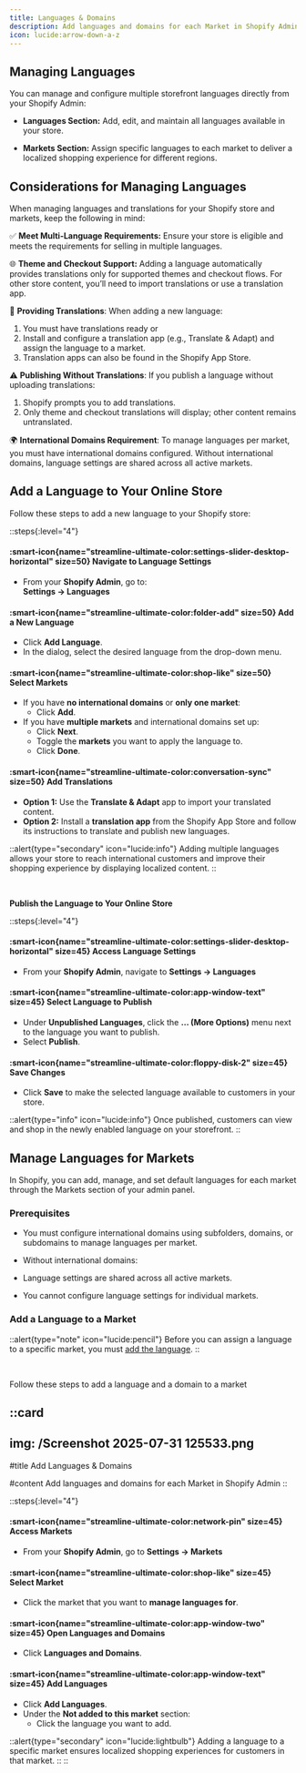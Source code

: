 ```yaml
---
title: Languages & Domains
description: Add languages and domains for each Market in Shopify Admin
icon: lucide:arrow-down-a-z
---
```


## Managing Languages

You can manage and configure multiple storefront languages directly from your Shopify Admin:

- **Languages Section:** Add, edit, and maintain all languages available in your store.

- **Markets Section:** Assign specific languages to each market to deliver a localized shopping experience for different regions.

## Considerations for Managing Languages

When managing languages and translations for your Shopify store and markets, keep the following in mind:

✅ **Meet Multi-Language Requirements:** Ensure your store is eligible and meets the requirements for selling in multiple languages.

🌐 **Theme and Checkout Support:** Adding a language automatically provides translations only for supported themes and checkout flows. For other store content, you’ll need to import translations or use a translation app.

📝 **Providing Translations**: When adding a new language:

1. You must have translations ready or
2. Install and configure a translation app (e.g., Translate & Adapt) and assign the language to a market.
3. Translation apps can also be found in the Shopify App Store.

⚠️ **Publishing Without Translations**: If you publish a language without uploading translations:
 1. Shopify prompts you to add translations.
 2. Only theme and checkout translations will display; other content remains untranslated.

🌍 **International Domains Requirement**: To manage languages per market, you must have international domains configured. Without international domains, language settings are shared across all active markets.


## Add a Language to Your Online Store

Follow these steps to add a new language to your Shopify store:

::steps{:level="4"}

#### :smart-icon{name="streamline-ultimate-color:settings-slider-desktop-horizontal" size=50} Navigate to Language Settings  

- From your **Shopify Admin**, go to:  
  **Settings → Languages**


#### :smart-icon{name="streamline-ultimate-color:folder-add" size=50} Add a New Language  

- Click **Add Language**.
- In the dialog, select the desired language from the drop-down menu.


#### :smart-icon{name="streamline-ultimate-color:shop-like" size=50} Select Markets  

- If you have **no international domains** or **only one market**:
  - Click **Add**.
- If you have **multiple markets** and international domains set up:
  - Click **Next**.
  - Toggle the **markets** you want to apply the language to.
  - Click **Done**.

#### :smart-icon{name="streamline-ultimate-color:conversation-sync" size=50} Add Translations  

- **Option 1:** Use the **Translate & Adapt** app to import your translated content.
- **Option 2:** Install a **translation app** from the Shopify App Store and follow its instructions to translate and publish new languages.

::alert{type="secondary" icon="lucide:info"}
Adding multiple languages allows your store to reach international customers and improve their shopping experience by displaying localized content.
::

<br>

**Publish the Language to Your Online Store**

::steps{:level="4"}

#### :smart-icon{name="streamline-ultimate-color:settings-slider-desktop-horizontal" size=45} Access Language Settings  

- From your **Shopify Admin**, navigate to **Settings → Languages**


#### :smart-icon{name="streamline-ultimate-color:app-window-text" size=45} Select Language to Publish  

- Under **Unpublished Languages**, click the **… (More Options)** menu next to the language you want to publish.
- Select **Publish**.


#### :smart-icon{name="streamline-ultimate-color:floppy-disk-2" size=45} Save Changes  

- Click **Save** to make the selected language available to customers in your store.

::alert{type="info" icon="lucide:info"}
Once published, customers can view and shop in the newly enabled language on your storefront.
::


## Manage Languages for Markets

In Shopify, you can add, manage, and set default languages for each market through the Markets section of your admin panel.

### Prerequisites

- You must configure international domains using subfolders, domains, or subdomains to manage languages per market.

- Without international domains:
 - Language settings are shared across all active markets.
 - You cannot configure language settings for individual markets.

### Add a Language to a Market

::alert{type="note" icon="lucide:pencil"}
  Before you can assign a language to a specific market, you must [add the language](/shopify/configuration/add-languages-and-domains#add-a-language-to-your-online-store).
::

<br>

Follow these steps to add a language and a domain to a market

::card
---
img: /Screenshot 2025-07-31 125533.png
---
#title
Add Languages & Domains

#content
Add languages and domains for each Market in Shopify Admin
::


::steps{:level="4"}

#### :smart-icon{name="streamline-ultimate-color:network-pin" size=45} Access Markets  

- From your **Shopify Admin**, go to **Settings → Markets**


#### :smart-icon{name="streamline-ultimate-color:shop-like" size=45} Select Market  

- Click the market that you want to **manage languages for**.


#### :smart-icon{name="streamline-ultimate-color:app-window-two" size=45} Open Languages and Domains  

- Click **Languages and Domains**.


#### :smart-icon{name="streamline-ultimate-color:app-window-text" size=45} Add Languages  

- Click **Add Languages**.
- Under the **Not added to this market** section:
  - Click the language you want to add.

::alert{type="secondary" icon="lucide:lightbulb"}
Adding a language to a specific market ensures localized shopping experiences for customers in that market.
::
::
